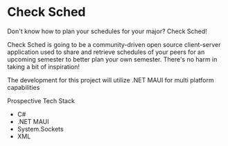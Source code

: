 # Check Sched
Don't know how to plan your schedules for your major? Check Sched! 

Check Sched is going to be a community-driven open source client-server application used to share and retrieve schedules of your peers for an upcoming semester to better plan your own semester. There's no harm in taking a bit of inspiration!

The development for this project will utilize .NET MAUI for multi platform capabilities

Prospective Tech Stack
<ul>
  <li>C#</li>
  <li>.NET MAUI</li>
  <li>System.Sockets</li>
  <li>XML</li>
</ul>
